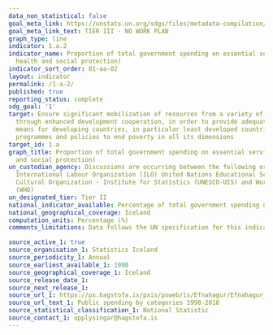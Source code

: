 ```yaml
---
data_non_statistical: false
goal_meta_link: https://unstats.un.org/sdgs/files/metadata-compilation/Metadata-Goal-1.pdf
goal_meta_link_text: TIER III - NO WORK PLAN
graph_type: line
indicator: 1.a.2
indicator_name: Proportion of total government spending on essential services (education,
  health and social protection)
indicator_sort_order: 01-aa-02
layout: indicator
permalink: /1-a-2/
published: true
reporting_status: complete
sdg_goal: '1'
target: Ensure significant mobilization of resources from a variety of sources, including
  through enhanced development cooperation, in order to provide adequate and predictable
  means for developing countries, in particular least developed countries, to implement
  programmes and policies to end poverty in all its dimensions
target_id: 1.a
graph_title: Proportion of total government spending on essential services (education, health
  and social protection)
un_custodian_agency: Discussions are occurring between the following organisations
  International Labour Organization (ILO) United Nations Educational Scientific and
  Cultural Organization - Institute for Statistics (UNESCO-UIS) and World Health Organization
  (WHO)
un_designated_tier: Tier II
national_indicator_available: Percentage of total government spending on essential services (education, health and social protection)
national_geographical_coverage: Iceland
computation_units: Percentage (%)
comments_limitations: Data follows the UN specification for this indicator. This indicator has not been identified in collaboration with topic experts.

source_active_1: true
source_organisation_1: Statistics Iceland
source_periodicity_1: Annual
source_earliest_available_1: 1998
source_geographical_coverage_1: Iceland
source_release_date_1: 
source_next_release_1: 
source_url_1: https://px.hagstofa.is/pxis/pxweb/is/Efnahagur/Efnahagur__fjaropinber__fjarmal_opinber__fjarmal_opinber/THJ05141.px
source_url_text_1: Public spending by categories 1998-2018
source_statistical_classification_1: National Statistic
source_contact_1: upplysingar@hagstofa.is
---
```

